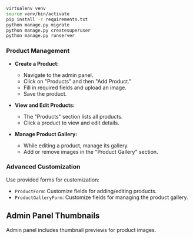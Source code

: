 ```bash
virtualenv venv
source venv/bin/activate
pip install -r requirements.txt
python manage.py migrate
python manage.py createsuperuser
python manage.py runserver
```

### Product Management

- **Create a Product:**
  - Navigate to the admin panel.
  - Click on "Products" and then "Add Product."
  - Fill in required fields and upload an image.
  - Save the product.

- **View and Edit Products:**
  - The "Products" section lists all products.
  - Click a product to view and edit details.

- **Manage Product Gallery:**
  - While editing a product, manage its gallery.
  - Add or remove images in the "Product Gallery" section.

### Advanced Customization

Use provided forms for customization:

- `ProductForm`: Customize fields for adding/editing products.
- `ProductGalleryForm`: Customize fields for managing the product gallery.

## Admin Panel Thumbnails

Admin panel includes thumbnail previews for product images.
